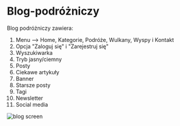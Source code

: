 # Blog-podróżniczy

Blog podróżniczy zawiera:
1. Menu --> Home, Kategorie, Podróże, Wulkany, Wyspy i Kontakt
2. Opcja "Zaloguj się" i "Zarejestruj się"
3. Wyszukiwarka
4. Tryb jasny/ciemny
5. Posty
6. Ciekawe artykuły
7. Banner
8. Starsze posty
9. Tagi
10. Newsletter
11. Social media
    

![blog screen](https://github.com/user-attachments/assets/ecdf9480-0404-4275-88d4-e9b3773bf307)



